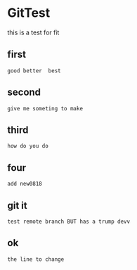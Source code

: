 # GitTest
this is a test for fit

##  first
    good better  best
##  second
    give me someting to make
##  third
    how do you do
## four
    add new0818
    
## git it
    test remote branch BUT has a trump devv

## ok
    the line to change
